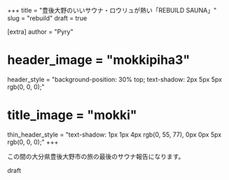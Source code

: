 +++
title = "豊後大野のいいサウナ・ロウリュが熱い「REBUILD SAUNA」"
slug = "rebuild"
draft = true

[extra]
author = "Pyry"
# header_image = "mokkipiha3"
header_style = "background-position: 30% top; text-shadow: 2px 5px 5px rgb(0, 0, 0);"
# title_image = "mokki"
thin_header_style = "text-shadow: 1px 1px 4px rgb(0, 55, 77), 0px 0px 5px rgb(0, 0, 0);"
+++

この間の大分県豊後大野市の旅の最後のサウナ報告になります。

<!-- more -->

draft